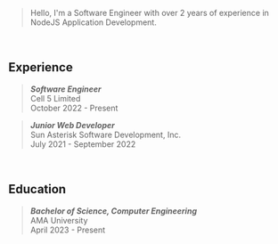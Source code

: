 > Hello, I'm a Software Engineer with over 2 years of experience in NodeJS Application Development.

<br />

## Experience
> _**Software Engineer**_ <br />
> Cell 5 Limited <br />
> October 2022 - Present

> _**Junior Web Developer**_ <br />
> Sun Asterisk Software Development, Inc. <br />
> July 2021 - September 2022

<br />

## Education
> _**Bachelor of Science, Computer Engineering**_ <br />
> AMA University <br />
> April 2023 - Present
> 
